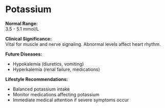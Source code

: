 # Potassium

**Normal Range:**  
3.5 - 5.1 mmol/L

**Clinical Significance:**  
Vital for muscle and nerve signaling. Abnormal levels affect heart rhythm.

**Future Diseases:**  
- Hypokalemia (diuretics, vomiting)  
- Hyperkalemia (renal failure, medications)

**Lifestyle Recommendations:**  
- Balanced potassium intake  
- Monitor medications affecting potassium  
- Immediate medical attention if severe symptoms occur
